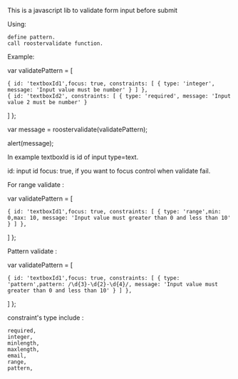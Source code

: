 This is a javascript lib to validate form input before submit

Using:

    define pattern.
    call roostervalidate function.

Example:

var validatePattern = [

    { id: 'textboxId1',focus: true, constraints: [ { type: 'integer', message: 'Input value must be number' } ] },    
    { id: 'textboxId2', constraints: [ { type: 'required', message: 'Input value 2 must be number' } 
] };

var message = roostervalidate(validatePattern);

alert(message);

In example textboxId is id of input type=text. 

id: input id
focus: true, if you want to focus control when validate fail.

For range validate :

var validatePattern = [

    { id: 'textboxId1',focus: true, constraints: [ { type: 'range',min: 0,max: 10, message: 'Input value must greater than 0 and less than 10' } ] },    
] };

Pattern validate :

var validatePattern = [

    { id: 'textboxId1',focus: true, constraints: [ { type: 'pattern',pattern: /\d{3}-\d{2}-\d{4}/, message: 'Input value must greater than 0 and less than 10' } ] },    
] };

constraint's type include : 

    required,
    integer,
    minlength,
    maxlength,
    email,
    range,
    pattern,

